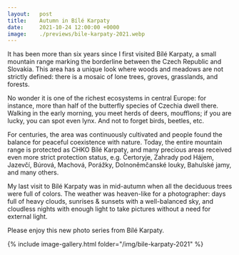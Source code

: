 ```yaml
---
layout:   post
title:    Autumn in Bílé Karpaty
date:     2021-10-24 12:00:00 +0000
image:    ./previews/bile-karpaty-2021.webp
---
```

It has been more than six years since I first visited Bílé Karpaty, a small mountain range marking the borderline between the Czech Republic and Slovakia. This area has a unique look where woods and meadows are not strictly defined: there is a mosaic of lone trees, groves, grasslands, and forests.

No wonder it is one of the richest ecosystems in central Europe: for instance, more than half of the butterfly species of Czechia dwell there. Walking in the early morning, you meet herds of deers, moufflons; if you are lucky, you can spot even lynx. And not to forget birds, beetles, etc.

For centuries, the area was continuously cultivated and people found the balance for peaceful coexistence with nature. Today, the entire mountain range is protected as CHKO Bílé Karpaty, and many precious areas received even more strict protection status, e.g. Čertoryje, Zahrady pod Hájem, Jazevčí, Búrová, Machová, Porážky, Dolnoněmčanské louky, Bahulské jamy, and many others.

My last visit to Bílé Karpaty was in mid-autumn when all the deciduous trees were full of colors. The weather was heaven-like for a photographer: days full of heavy clouds, sunrises & sunsets with a well-balanced sky, and cloudless nights with enough light to take pictures without a need for external light.

Please enjoy this new photo series from Bílé Karpaty.

<div class="row">
    <article class="article col col-12 col-t-12">
    {% include image-gallery.html folder="/img/bile-karpaty-2021" %}
    </article>
</div>
